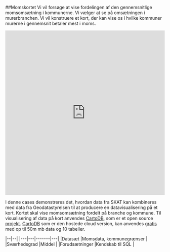 ##Momskortet
Vi vil forsøge at vise fordelingen af den gennemsnitlige momsomsætning i kommunerne. Vi vælger at se på omsætningen i murerbranchen. Vi vil konstruere et kort, der kan vise os i hvilke kommuner murerne i gennemsnit betaler mest i moms.


<iframe width='100%' height='520' frameborder='0' src='https://virkdata.cartodb.com/viz/5988895a-973f-11e4-8e2f-0e853d047bba/embed_map' allowfullscreen webkitallowfullscreen mozallowfullscreen oallowfullscreen msallowfullscreen></iframe>



I denne cases demonstreres det, hvordan data fra SKAT kan kombineres med data fra Geodatastyrelsen til at producere en datavisualisering på et kort. Kortet skal vise momsomsætning fordelt på branche og kommune. Til visualisering af data på kort anvendes [CartoDB](https://cartodb.com/), som er et open source [projekt](https://github.com/CartoDB/cartodb). [CartoDB](https://cartodb.com/) som er den hostede cloud version, kan anvendes [gratis](https://cartodb.com/pricing/) med op til 50m mb data og 10 tabeller.

|--|--|
|---|---|-------|---|
|Datasæt   |Momsdata, kommunegrænser   |
|Sværhedsgrad   |Middel   |
|Forudsætninger |Kendskab til SQL   |
